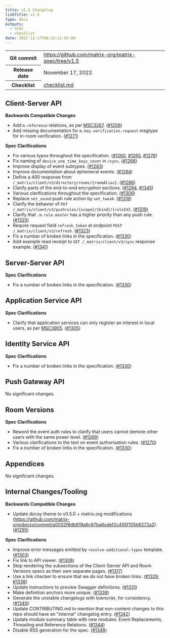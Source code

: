 ```yaml
---
title: v1.5 Changelog
linkTitle: v1.5
type: docs
outputs:
  - html
  - checklist
date: 2022-11-17T08:22:11-07:00
---
```

<!--
This is a header file for the generated changelog.

Variables:
    v1.5  = Replaced by the version number (eg: v1.2)
    November 17, 2022     = Replaced by the date (eg: April 01, 2021)
-->

<table class="release-info">
<tr><th>Git commit</th><td><a href="https://github.com/matrix-org/matrix-spec/tree/v1.5">https://github.com/matrix-org/matrix-spec/tree/v1.5</a></td>
<tr><th>Release date</th><td>November 17, 2022</td>
<tr><th>Checklist</th><td><a href="/changelog/v1.5/checklist.md">checklist.md</a></td>
</table>

<!-- Intentionally blank line to ensure headers work in the concatenated changelog -->
## Client-Server API


<strong>Backwards Compatible Changes</strong>


- Add `m.reference` relations, as per [MSC3267](https://github.com/matrix-org/matrix-spec-proposals/pull/3267). ([#1206](https://github.com/matrix-org/matrix-spec/issues/1206))
- Add missing documentation for `m.key.verification.request` msgtype for in-room verification. ([#1271](https://github.com/matrix-org/matrix-spec/issues/1271))


<strong>Spec Clarifications</strong>


- Fix various typos throughout the specification. ([#1260](https://github.com/matrix-org/matrix-spec/issues/1260), [#1265](https://github.com/matrix-org/matrix-spec/issues/1265), [#1276](https://github.com/matrix-org/matrix-spec/issues/1276))
- Fix naming of `device_one_time_keys_count` in `/sync`. ([#1266](https://github.com/matrix-org/matrix-spec/issues/1266))
- Improve display of event subtypes. ([#1283](https://github.com/matrix-org/matrix-spec/issues/1283))
- Improve documentation about ephemeral events. ([#1284](https://github.com/matrix-org/matrix-spec/issues/1284))
- Define a 400 response from `/_matrix/client/v3/directory/rooms/{roomAlias}`. ([#1286](https://github.com/matrix-org/matrix-spec/issues/1286))
- Clarify parts of the end-to-end encryption sections. ([#1294](https://github.com/matrix-org/matrix-spec/issues/1294), [#1345](https://github.com/matrix-org/matrix-spec/issues/1345))
- Various clarifications throughout the specification. ([#1306](https://github.com/matrix-org/matrix-spec/issues/1306))
- Replace `set_sound` push rule action by `set_tweak`. ([#1318](https://github.com/matrix-org/matrix-spec/issues/1318))
- Clarify the behavior of `PUT /_matrix/client/v3/pushrules/{scope}/{kind}/{ruleId}`. ([#1319](https://github.com/matrix-org/matrix-spec/issues/1319))
- Clarify that `.m.rule.master` has a higher priority than any push rule. ([#1320](https://github.com/matrix-org/matrix-spec/issues/1320))
- Require request field `refresh_token` at endpoint `POST /_matrix/client/v3/refresh`. ([#1323](https://github.com/matrix-org/matrix-spec/issues/1323))
- Fix a number of broken links in the specification. ([#1330](https://github.com/matrix-org/matrix-spec/issues/1330))
- Add example read receipt to `GET /_matrix/client/v3/sync` response example. ([#1341](https://github.com/matrix-org/matrix-spec/issues/1341))


## Server-Server API


<strong>Spec Clarifications</strong>


- Fix a number of broken links in the specification. ([#1330](https://github.com/matrix-org/matrix-spec/issues/1330))


## Application Service API


<strong>Spec Clarifications</strong>


- Clarify that application services can only register an interest in local users, as per [MSC3905](https://github.com/matrix-org/matrix-spec-proposals/issues/3905). ([#1305](https://github.com/matrix-org/matrix-spec/issues/1305))


## Identity Service API


<strong>Spec Clarifications</strong>


- Fix a number of broken links in the specification. ([#1330](https://github.com/matrix-org/matrix-spec/issues/1330))


## Push Gateway API


No significant changes.


## Room Versions


<strong>Spec Clarifications</strong>


- Reword the event auth rules to clarify that users cannot demote other users with the same power level. ([#1269](https://github.com/matrix-org/matrix-spec/issues/1269))
- Various clarifications to the text on event authorisation rules. ([#1270](https://github.com/matrix-org/matrix-spec/issues/1270))
- Fix a number of broken links in the specification. ([#1330](https://github.com/matrix-org/matrix-spec/issues/1330))


## Appendices


No significant changes.


## Internal Changes/Tooling


<strong>Backwards Compatible Changes</strong>


- Update docsy theme to v0.5.0 + matrix.org modifications (https://github.com/matrix-org/docsy/commit/a0032f8db919a6c67ba6cdef2c455f105b6272a2). ([#1295](https://github.com/matrix-org/matrix-spec/issues/1295))


<strong>Spec Clarifications</strong>


- Improve error messages emitted by `resolve-additional-types` template. ([#1303](https://github.com/matrix-org/matrix-spec/issues/1303))
- Fix link to API viewer. ([#1308](https://github.com/matrix-org/matrix-spec/issues/1308))
- Stop rendering the subsections of the Client-Server API and Room Versions specs as their own separate pages. ([#1317](https://github.com/matrix-org/matrix-spec/issues/1317))
- Use a link checker to ensure that we do not have broken links. ([#1329](https://github.com/matrix-org/matrix-spec/issues/1329), [#1338](https://github.com/matrix-org/matrix-spec/issues/1338))
- Update instructions to preview Swagger definitions. ([#1331](https://github.com/matrix-org/matrix-spec/issues/1331))
- Make definition anchors more unique. ([#1339](https://github.com/matrix-org/matrix-spec/issues/1339))
- Generate the unstable changelogs with towncrier, for consistency. ([#1340](https://github.com/matrix-org/matrix-spec/issues/1340))
- Update CONTRIBUTING.md to mention that non-content changes to this repo should have an "internal" changelog entry. ([#1342](https://github.com/matrix-org/matrix-spec/issues/1342))
- Update module summary table with new modules: Event Replacements, Threading and Reference Relations. ([#1344](https://github.com/matrix-org/matrix-spec/issues/1344))
- Disable RSS generation for the spec. ([#1346](https://github.com/matrix-org/matrix-spec/issues/1346))
